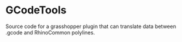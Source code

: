 # GCodeTools
Source code for a grasshopper plugin that can translate data between .gcode and RhinoCommon polylines.
